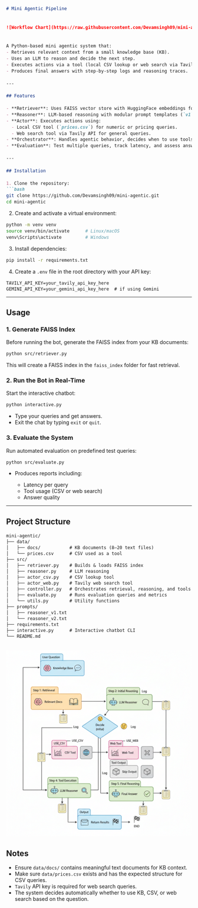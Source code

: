 
````markdown
# Mini Agentic Pipeline


![Workflow Chart](https://raw.githubusercontent.com/Devamsingh09/mini-agentic/main/Gemini_Generated_Image_q5eb7zq5eb7zq5eb.png)


A Python-based mini agentic system that:
- Retrieves relevant context from a small knowledge base (KB).
- Uses an LLM to reason and decide the next step.
- Executes actions via a tool (local CSV lookup or web search via Tavily API).
- Produces final answers with step-by-step logs and reasoning traces.

---

## Features

- **Retriever**: Uses FAISS vector store with HuggingFace embeddings for fast context retrieval from 8–20 KB documents.
- **Reasoner**: LLM-based reasoning with modular prompt templates (`v1`, `v2`).
- **Actor**: Executes actions using:
  - Local CSV tool (`prices.csv`) for numeric or pricing queries.
  - Web search tool via Tavily API for general queries.
- **Orchestrator**: Handles agentic behavior, decides when to use tools, logs each step, and returns detailed outputs.
- **Evaluation**: Test multiple queries, track latency, and assess answer quality.

---

## Installation

1. Clone the repository:
```bash
git clone https://github.com/Devamsingh09/mini-agentic.git
cd mini-agentic
````

2. Create and activate a virtual environment:

```bash
python -m venv venv
source venv/bin/activate      # Linux/macOS
venv\Scripts\activate         # Windows
```

3. Install dependencies:

```bash
pip install -r requirements.txt
```

4. Create a `.env` file in the root directory with your API key:

```text
TAVILY_API_KEY=your_tavily_api_key_here
GEMINI_API_KEY=your_gemini_api_key_here  # if using Gemini
```

---

## Usage

### 1. Generate FAISS Index

Before running the bot, generate the FAISS index from your KB documents:

```bash
python src/retriever.py
```

This will create a FAISS index in the `faiss_index` folder for fast retrieval.

### 2. Run the Bot in Real-Time

Start the interactive chatbot:

```bash
python interactive.py
```

* Type your queries and get answers.
* Exit the chat by typing `exit` or `quit`.

### 3. Evaluate the System

Run automated evaluation on predefined test queries:

```bash
python src/evaluate.py
```

* Produces reports including:

  * Latency per query
  * Tool usage (CSV or web search)
  * Answer quality

---

## Project Structure

```
mini-agentic/
├── data/
│   ├── docs/           # KB documents (8–20 text files)
│   └── prices.csv      # CSV used as a tool
├── src/
│   ├── retriever.py    # Builds & loads FAISS index
│   ├── reasoner.py     # LLM reasoning
│   ├── actor_csv.py    # CSV lookup tool
│   ├── actor_web.py    # Tavily web search tool
│   ├── controller.py   # Orchestrates retrieval, reasoning, and tools
│   ├── evaluate.py     # Runs evaluation queries and metrics
│   └── utils.py        # Utility functions
├── prompts/
│   ├── reasoner_v1.txt
│   └── reasoner_v2.txt
├── requirements.txt
├── interactive.py      # Interactive chatbot CLI
└── README.md
```
![Workflow Chart](https://raw.githubusercontent.com/Devamsingh09/mini-agentic/main/Gemini_Generated_Image_q5eb7zq5eb7zq5eb.png)
---

## Notes

* Ensure `data/docs/` contains meaningful text documents for KB context.
* Make sure `data/prices.csv` exists and has the expected structure for CSV queries.
* `Tavily` API key is required for web search queries.
* The system decides automatically whether to use KB, CSV, or web search based on the question.




```





